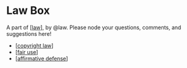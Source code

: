 # Law Box

A part of [[law]], by @law. Please node your questions, comments, and suggestions here!

- [[copyright law]]
- [[fair use]]
- [[affirmative defense]]

[//begin]: # "Autogenerated link references for markdown compatibility"
[law]: law.md "Law"
[copyright law]: copyright-law.md "Copyright Law"
[fair use]: fair-use.md "Fair Use"
[affirmative defense]: affirmative-defense.md "Affirmative Defense"
[//end]: # "Autogenerated link references"